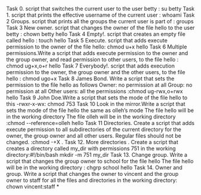 Task 0. script that switches the current user to the user betty : su betty
Task 1. script that prints the effective username of the current user : whoami
Task 2 Groups. script that prints all the groups the current user is part of : groups
Task 3 New owner. script that changes the owner of the file hello to the user betty : chown betty hello
Task 4 Empty!.  script that creates an empty file called hello : touch hello
Task 5 Execute. script that adds execute permission to the owner of the file hello: chmod u+x hello
Task 6 Multiple permissions.Write a script that adds execute permission to the owner and the group owner, and read permission to other users, to the file hello : chmod ug+x,o+r  hello 
Task 7 Everybody!. script that adds execution permission to the owner, the group owner and the other users, to the file hello : chmod ugo+x
Task 8 James Bond. Write a script that sets the permission to the file hello as follows
Owner: no permission at all
Group: no permission at all
Other users: all the permissions
:chmod ug-rwx,o+rwx hello
Task 9 John Doe.Write a script that sets the mode of the file hello to this -rwxr-x-wx: chmod 753
Task 10 Look in the mirror.Write a script that sets the mode of the file hello the same as olleh’s mode
The file hello will be in the working directory
The file olleh will be in the working directory
:chmod --reference=olleh hello
Task 11 Directories. Create a script that adds execute permission to all subdirectories of the current directory for the owner, the group owner and all other users.
Regular files should not be changed.
:chmod -+X .
Task 12. More directories . Create a script that creates a directory called my_dir with permissions 751 in the working directory:#!/bin/bash
mkdir -m  751 my_dir
Task 13. Change group. Write a script that changes the group owner to school for the file hello
The file hello will be in the working directory : chgrp school hello
Task 14. Owner and group. Write a script that changes the owner to vincent and the group owner to staff for all the files and directories in the working directory: chown vincent:staff	*
